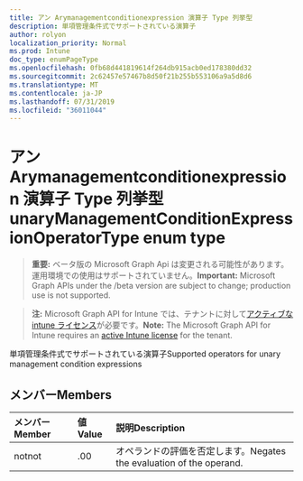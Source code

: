 ```yaml
---
title: アン Arymanagementconditionexpression 演算子 Type 列挙型
description: 単項管理条件式でサポートされている演算子
author: rolyon
localization_priority: Normal
ms.prod: Intune
doc_type: enumPageType
ms.openlocfilehash: 0fb68d441819614f264db915acb0ed178380dd32
ms.sourcegitcommit: 2c62457e57467b8d50f21b255b553106a9a5d8d6
ms.translationtype: MT
ms.contentlocale: ja-JP
ms.lasthandoff: 07/31/2019
ms.locfileid: "36011044"
---
```

# <a name="unarymanagementconditionexpressionoperatortype-enum-type"></a><span data-ttu-id="75d77-103">アン Arymanagementconditionexpression 演算子 Type 列挙型</span><span class="sxs-lookup"><span data-stu-id="75d77-103">unaryManagementConditionExpressionOperatorType enum type</span></span>

> <span data-ttu-id="75d77-104">**重要:** ベータ版の Microsoft Graph Api は変更される可能性があります。運用環境での使用はサポートされていません。</span><span class="sxs-lookup"><span data-stu-id="75d77-104">**Important:** Microsoft Graph APIs under the /beta version are subject to change; production use is not supported.</span></span>

> <span data-ttu-id="75d77-105">**注:** Microsoft Graph API for Intune では、テナントに対して[アクティブな intune ライセンス](https://go.microsoft.com/fwlink/?linkid=839381)が必要です。</span><span class="sxs-lookup"><span data-stu-id="75d77-105">**Note:** The Microsoft Graph API for Intune requires an [active Intune license](https://go.microsoft.com/fwlink/?linkid=839381) for the tenant.</span></span>

<span data-ttu-id="75d77-106">単項管理条件式でサポートされている演算子</span><span class="sxs-lookup"><span data-stu-id="75d77-106">Supported operators for unary management condition expressions</span></span>

## <a name="members"></a><span data-ttu-id="75d77-107">メンバー</span><span class="sxs-lookup"><span data-stu-id="75d77-107">Members</span></span>
|<span data-ttu-id="75d77-108">メンバー</span><span class="sxs-lookup"><span data-stu-id="75d77-108">Member</span></span>|<span data-ttu-id="75d77-109">値</span><span class="sxs-lookup"><span data-stu-id="75d77-109">Value</span></span>|<span data-ttu-id="75d77-110">説明</span><span class="sxs-lookup"><span data-stu-id="75d77-110">Description</span></span>|
|:---|:---|:---|
|<span data-ttu-id="75d77-111">not</span><span class="sxs-lookup"><span data-stu-id="75d77-111">not</span></span>|<span data-ttu-id="75d77-112">.0</span><span class="sxs-lookup"><span data-stu-id="75d77-112">0</span></span>|<span data-ttu-id="75d77-113">オペランドの評価を否定します。</span><span class="sxs-lookup"><span data-stu-id="75d77-113">Negates the evaluation of the operand.</span></span>|





